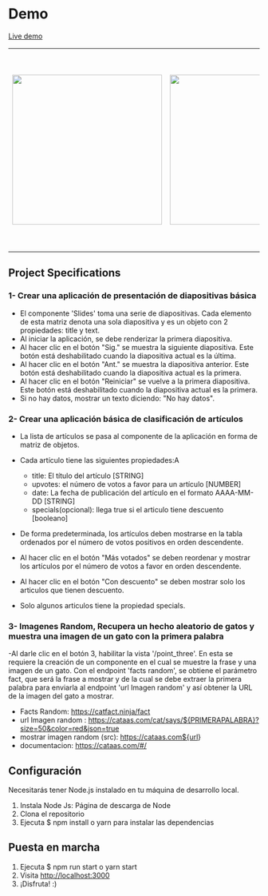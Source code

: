 # Demo
[Live demo](https://pixeldroid19.github.io/multi-proyectos-app/)

<table>
  <tr>
    <td >
      <img style="width: 300px;" src="https://user-images.githubusercontent.com/86851423/234981901-0d512f4b-4d75-4beb-88ef-2d72d867f4a4.png" style="width: 100%;">
    </td>
      <td >
      <img style="width: 300px;" src="https://user-images.githubusercontent.com/86851423/234982023-73cc3b87-ee33-4232-9ba6-13b4e324631a.png" style="width: 100%;">
    </td>
     <td>
      <img style="width: 400px;"  src="https://user-images.githubusercontent.com/86851423/234982155-2bdfaf9d-a30c-4a25-92e4-22b180f52e77.png" style="width: 100%;">
    </td>
  </tr>
</table>


## Project Specifications

### 1- Crear una aplicación de presentación de diapositivas básica

- El componente 'Slides' toma una serie de diapositivas. Cada elemento de esta matriz denota una sola diapositiva y es un objeto con 2 propiedades: title y text.
- Al iniciar la aplicación, se debe renderizar la primera diapositiva.
- Al hacer clic en el botón "Sig." se muestra la siguiente diapositiva. Este botón está deshabilitado cuando la diapositiva actual es la última.
- Al hacer clic en el botón "Ant." se muestra la diapositiva anterior. Este botón está deshabilitado cuando la diapositiva actual es la primera.
- Al hacer clic en el botón "Reiniciar" se vuelve a la primera diapositiva. Este botón está deshabilitado cuando la diapositiva actual es la primera.
- Si no hay datos, mostrar un texto diciendo: "No hay datos".

### 2- Crear una aplicación básica de clasificación de artículos

- La lista de artículos se pasa al componente de la aplicación en forma de matriz de objetos.
- Cada artículo tiene las siguientes propiedades:A
  - title: El título del artículo [STRING]
  - upvotes: el número de votos a favor para un artículo [NUMBER]
  - date: La fecha de publicación del artículo en el formato AAAA-MM-DD [STRING]
  - specials(opcional): llega true si el articulo tiene descuento [booleano]

- De forma predeterminada, los artículos deben mostrarse en la tabla ordenados por el número de votos positivos en orden descendente.
- Al hacer clic en el botón "Más votados" se deben reordenar y mostrar los artículos por el número de votos a favor en orden descendente.
- Al hacer clic en el botón "Con descuento" se deben mostrar solo los articulos que tienen descuento.
- Solo algunos articulos tiene la propiedad specials.

### 3- Imagenes Random, Recupera un hecho aleatorio de gatos y muestra una imagen de un gato con la primera palabra

-Al darle clic en el botón 3, habilitar la vista '/point_three'. En esta se requiere la creación de un componente en el cual se muestre la frase y una imagen de un gato. Con el endpoint 'facts random', se obtiene el parámetro fact, que será la frase a mostrar y de la cual se debe extraer la primera palabra para enviarla al endpoint 'url Imagen random' y así obtener la URL de la imagen del gato a mostrar.

- Facts Random: <https://catfact.ninja/fact>
- url Imagen random : <https://cataas.com/cat/says/${PRIMERAPALABRA}?size=50&color=red&json=true>
- mostrar imagen random (src): <https://cataas.com${url>}
- documentacion: <https://cataas.com/#/>

## Configuración

Necesitarás tener Node.js instalado en tu máquina de desarrollo local.

1. Instala Node Js: Página de descarga de Node
2. Clona el repositorio
3. Ejecuta $ npm install o yarn para instalar las dependencias

## Puesta en marcha

1. Ejecuta $ npm run start o yarn start
2. Visita <http://localhost:3000>
3. ¡Disfruta! :)

